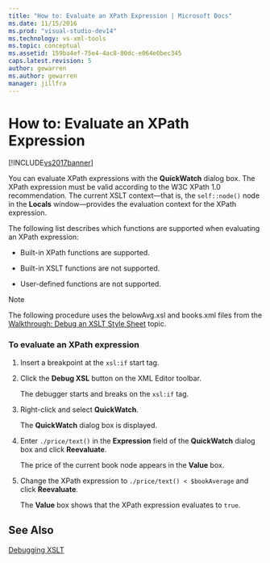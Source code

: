 ```yaml
---
title: "How to: Evaluate an XPath Expression | Microsoft Docs"
ms.date: 11/15/2016
ms.prod: "visual-studio-dev14"
ms.technology: vs-xml-tools
ms.topic: conceptual
ms.assetid: 159ba4ef-75e4-4ac8-80dc-e064e0bec345
caps.latest.revision: 5
author: gewarren
ms.author: gewarren
manager: jillfra
---
```

# How to: Evaluate an XPath Expression
[!INCLUDE[vs2017banner](../includes/vs2017banner.md)]

You can evaluate XPath expressions with the **QuickWatch** dialog box. The XPath expression must be valid according to the W3C XPath 1.0 recommendation. The current XSLT context—that is, the `self::node()` node in the **Locals** window—provides the evaluation context for the XPath expression.  
  
 The following list describes which functions are supported when evaluating an XPath expression:  
  
-   Built-in XPath functions are supported.  
  
-   Built-in XSLT functions are not supported.  
  
-   User-defined functions are not supported.  
  
> [!NOTE]
>  The following procedure uses the belowAvg.xsl and books.xml files from the [Walkthrough: Debug an XSLT Style Sheet](../xml-tools/walkthrough-debug-an-xslt-style-sheet.md) topic.  
  
### To evaluate an XPath expression  
  
1.  Insert a breakpoint at the `xsl:if` start tag.  
  
2.  Click the **Debug XSL** button on the XML Editor toolbar.  
  
     The debugger starts and breaks on the `xsl:if` tag.  
  
3.  Right-click and select **QuickWatch**.  
  
     The **QuickWatch** dialog box is displayed.  
  
4.  Enter `./price/text()` in the **Expression** field of the **QuickWatch** dialog box and click **Reevaluate**.  
  
     The price of the current book node appears in the **Value** box.  
  
5.  Change the XPath expression to `./price/text() < $bookAverage` and click **Reevaluate**.  
  
     The **Value** box shows that the XPath expression evaluates to `true`.  
  
## See Also  
 [Debugging XSLT](../xml-tools/debugging-xslt.md)
